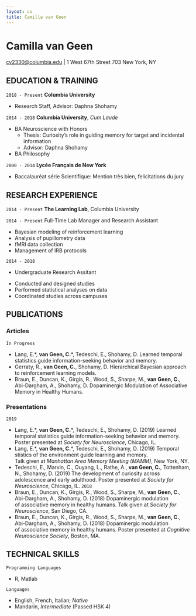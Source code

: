 ```yaml
---
layout: cv
title: Camilla van Geen
---
```

# Camilla van Geen

<div id="webaddress">
<a href="cv2330@columbia.edu">cv2330@columbia.edu</a>
| 1 West 67th Street 703 New York, NY </div>



## EDUCATION & TRAINING

`2018 - Present`
__Columbia University__
+ Research Staff, Advisor: Daphna Shohamy

`2014 - 2018`
__Columbia University__, *Cum Laude*
+ BA Neuroscience with Honors
	+ Thesis: Curiosity’s role in guiding memory for target and incidental information
	+ Advisor: Daphna Shohamy
+ BA Philosophy

`2000 - 2014`
__Lycée Français de New York__
+ Baccalauréat série Scientifique: Mention très bien, felicitations du jury

## RESEARCH EXPERIENCE
`2014 - Present`
__The Learning Lab__, Columbia University 

`2014 - Present`
 Full-Time Lab Manager and Research Assistant 
+ Bayesian modeling of reinforcement learning
+ Analysis of pupillometry data
+ fMRI data collection
+ Management of IRB protocols

`2014 - 2018`
 - Undergraduate Research Assitant
+ Conducted and designed studies
+ Performed statistical analyses on data
+ Coordinated studies across campuses

## PUBLICATIONS

### Articles

`In Progress`
- Lang, E.\*, __van Geen, C.__\*, Tedeschi, E., Shohamy, D. Learned temporal statistics guide information-seeking behavior and memory. 
` `
- Gerraty, R., __van Geen, C.__, Shohamy, D. Hierarchical Bayesian approach to reinforcement learning models. 
` `
- Braun, E., Duncan, K., Girgis, R., Wood, S., Sharpe, M., __van Geen, C.__, Abi-Dargham, A., Shohamy, D. Dopaminergic Modulation of Associative Memory in Healthy Humans.


### Presentations

`2019`
- Lang, E.\*, __van Geen, C.__\*, Tedeschi, E., Shohamy, D. (2019) Learned temporal statistics guide information-seeking behavior and memory.  
Poster presented at _Society for Neuroscience_, Chicago, IL.
` `
- Lang, E.\*, __van Geen, C.__\*, Tedeschi, E., Shohamy, D. (2019) Temporal stistics of the environment guide learning and memory.  
Talk given at _Manhattan Area Memory Meeting (MAMM)_, New York, NY.
` `
- Tedeschi, E., Marvin, C., Ouyang, L., Rathe, A., __van Geen, C.__, Tottenham, N., Shohamy, D. (2019) The development of curiosity across 
adolescence and early adulthood. Poster presented at _Society for Neuroscience_, Chicago, IL.
`2018`
- Braun, E., Duncan, K., Girgis, R., Wood, S., Sharpe, M., __van Geen, C.__, Abi-Dargham, A., Shohamy, D. (2018) Dopaminergic modulation  
of associative memory in healthy humans. Talk given at _Society for Neuroscience_, San Diego, CA.
` `
- Braun, E., Duncan, K., Girgis, R., Wood, S., Sharpe, M., __van Geen, C.__, Abi-Dargham, A., Shohamy, D. (2018) Dopaminergic modulation  
of associative memory in healthy humans. Poster presented at _Cognitive Neuroscience Society_, Boston, MA. 


## TECHNICAL SKILLS

`Programming Languages`
- R, Matlab

`Languages`
- English, French, Italian; *Native*
- Mandarin, *Intermediate* (Passed HSK 4)
